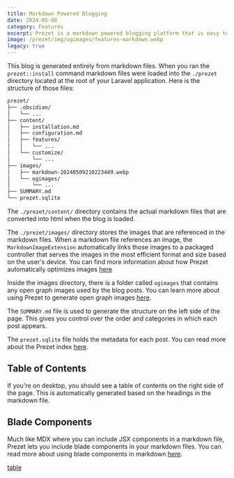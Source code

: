 ```yaml
---
title: Markdown Powered Blogging
date: 2024-05-08
category: Features
excerpt: Prezet is a markdown powered blogging platform that is easy to use and customize.
image: /prezet/img/ogimages/features-markdown.webp
legacy: true
---
```


This blog is generated entirely from markdown files. When you ran the `prezet::install` command markdown files were loaded into the `./prezet` directory located at the root of your Laravel application. Here is the structure of those files:

```bash
prezet/
├── .obsidian/
│   └── ...
├── content/
│   ├── installation.md
│   ├── configuration.md
│   ├── features/
│   │   └── ...
│   └── customize/
│       └── ...
├── images/
│   ├── markdown-20240509210223449.webp
│   └── ogimages/
│       └── ...
├── SUMMARY.md
└── prezet.sqlite
```

The `./prezet/content/` directory contains the actual markdown files that are converted into html when the blog is loaded.

The `./prezet/images/` directory stores the images that are referenced in the markdown files. When a markdown file references an image, the `MarkdownImageExtension` automatically links those images to a packaged controller that serves the images in the most efficient format and size based on the user's device. You can find more information about how Prezet automatically optimizes images [here](images)

Inside the images directory, there is a folder called `ogimages` that contains any open graph images used by the blog posts. You can learn more about using Prezet to generate open graph images [here](ogimage).

The `SUMMARY.md` file is used to generate the structure on the left side of the page. This gives you control over the order and categories in which each post appears.

The `prezet.sqlite` file holds the metadata for each post. You can read more about the Prezet index [here](/index).

## Table of Contents

If you're on desktop, you should see a table of contents on the right side of the page. This is automatically generated based on the headings in the markdown file.

## Blade Components
Much like MDX where you can include JSX components in a markdown file, Prezet lets you include blade components in your markdown files. You can read more about using blade components in markdown [here](blade).


[table](https://tree.nathanfriend.io/?s=(%27options!(%27fancy!true~fullPath!false~trailingSlash!true~rootDot!false)~B(%27B%27storageGprezet6.obsidianH...6content6E7draft787seo7customizeH*routes7*frontmatter7E-views7*controllersF6C*8-20240509210223449.webpHogCSUMMARYF%27)~version!%271%27)*%20%206G*7FH8markdownBsource!Cimages6E*bladeF.mdG%5Cn*H6*%01HGFECB876*)
